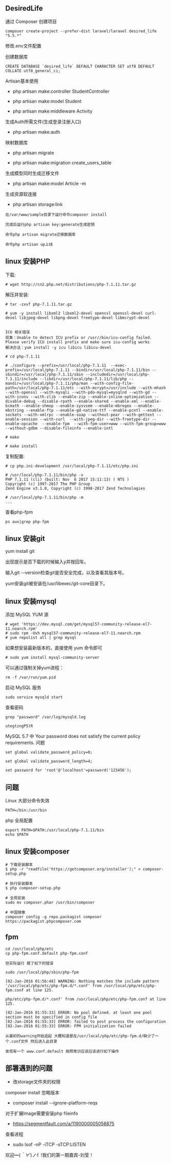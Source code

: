 ## DesiredLife

通过 Composer 创建项目

```
composer create-project --prefer-dist laravel/laravel desired_life "5.5.*"
```

修改.env文件配置


创建数据库

	CREATE DATABASE `desired_life` DEFAULT CHARACTER SET utf8 DEFAULT COLLATE utf8_general_ci;
	
	
Artisan基本使用

* php artisan make:controller StudentController

* php artisan make:model Student

* php artisan make:middleware Activity

生成Auth所需文件(生成登录注册入口)

* php artisan make:auth

映射数据库

* php artisan migrate


* php artisan make:migration create_users_table

生成模型同时生成迁移文件

* php artisan make:model Article -m

生成资源软连接

* php artisan storage:link

```
在/var/www/sample目录下运行命令composer install
	
完成后运行php artisan key:generate生成密钥
	
命令php artisan migrate迁移数据库
	
命令php artisan up上线
```


## linux 安装PHP
下载:

	# wget http://cn2.php.net/distributions/php-7.1.11.tar.gz

解压并安装:

	# tar -zxvf php-7.1.11.tar.gz
	
	# yum -y install libxml2 libxml2-devel openssl openssl-devel curl-devel libjpeg-devel libpng-devel freetype-devel libmcrypt-devel

	
	ICU 相关错误
	现象：Unable to detect ICU prefix or /usr//bin/icu-config failed. Please verify ICU install prefix and make sure icu-config works
	解决办法：yum install -y icu libicu libicu-devel
	
	# cd php-7.1.11
	
	# ./configure --prefix=/usr/local/php-7.1.11  --exec-prefix=/usr/local/php-7.1.11 --bindir=/usr/local/php-7.1.11/bin --sbindir=/usr/local/php-7.1.11/sbin --includedir=/usr/local/php-7.1.11/include --libdir=/usr/local/php-7.1.11/lib/php --mandir=/usr/local/php-7.1.11/php/man --with-config-file-path=/usr/local/php-7.1.11/etc --with-mcrypt=/usr/include --with-mhash --with-openssl --with-mysqli --with-pdo-mysql=mysqlnd --with-gd --with-iconv --with-zlib --enable-zip --enable-inline-optimization --disable-debug --disable-rpath --enable-shared --enable-xml --enable-bcmath --enable-shmop --enable-sysvsem --enable-mbregex --enable-mbstring --enable-ftp --enable-gd-native-ttf --enable-pcntl --enable-sockets --with-xmlrpc --enable-soap --without-pear --with-gettext --enable-session --with-curl  --with-jpeg-dir --with-freetype-dir --enable-opcache  --enable-fpm  --with-fpm-user=www --with-fpm-group=www  --without-gdbm --disable-fileinfo --enable-intl

	# make
 
 	# make install
 
 复制配置:
 
 	# cp php.ini-development /usr/local/php-7.1.11/etc/php.ini
 
 	# /usr/local/php-7.1.11/bin/php -v
	PHP 7.1.11 (cli) (built: Nov  6 2017 15:11:13) ( NTS )
	Copyright (c) 1997-2017 The PHP Group
	Zend Engine v3.1.0, Copyright (c) 1998-2017 Zend Technologies

	# /usr/local/php-7.1.11/bin/php -m
	...


查看php-fpm

	ps aux|grep php-fpm
## linux 安装git

yum install git

出现提示是否下载的时候输入y并按回车。

输入git --version检查git是否安全完成，以及查看其版本号。

yum安装git被安装在/usr/libexec/git-core目录下。


## linux 安装mysql
添加 MySQL YUM 源

	# wget 'https://dev.mysql.com/get/mysql57-community-release-el7-11.noarch.rpm'
	# sudo rpm -Uvh mysql57-community-release-el7-11.noarch.rpm
	# yum repolist all | grep mysql

如果想安装最新版本的，直接使用 yum 命令即可

	# sudo yum install mysql-community-server

可以通过强制关掉yum进程：

	rm -f /var/run/yum.pid
	
启动 MySQL 服务
	
	sudo service mysqld start 
	
查看密码
	
	grep "password" /var/log/mysqld.log 
	
	utegtzngP5)R

 MySQL 5.7 中 Your password does not satisfy the current policy requirements. 问题

	set global validate_password_policy=0;  

	set global validate_password_length=4;  

	set password for 'root'@'localhost'=password('123456');
	
## 问题	
	
Linux 大部分命令失效

	PATH=/bin:/usr/bin
	
php 全局配置
	
	export PATH=$PATH:/usr/local/php-7.1.11/bin
	echo $PATH 
	
## linux 安装composer

	# 下载安装脚本
	$ php -r "readfile('https://getcomposer.org/installer');" > composer-setup.php
	
	# 执行安装脚本
	$ php composer-setup.php
	
	# 全局安装
	sudo mv composer.phar /usr/bin/composer
	
	# 中国镜像
	composer config -g repo.packagist composer https://packagist.phpcomposer.com
	
## fpm

	cd /usr/local/php/etc
	cp php-fpm.conf.default php-fpm.conf
	
	但实际运行 报了如下的错误

	sudo /usr/local/php/sbin/php-fpm
	
	[02-Jan-2016 01:56:48] WARNING: Nothing matches the include pattern '/usr/local/php/etc/php-fpm.d/*.conf' from /usr/local/php/etc/php-fpm.conf at line 125.
	
	php/etc/php-fpm.d/*.conf' from /usr/local/php/etc/php-fpm.conf at line 125.
	
	[02-Jan-2016 01:55:33] ERROR: No pool defined. at least one pool section must be specified in config file
	[02-Jan-2016 01:55:33] ERROR: failed to post process the configuration
	[02-Jan-2016 01:55:33] ERROR: FPM initialization failed
	
	从最初的warning开始追起 大概知道是在/usr/local/php/etc/php-fpm.d/缺少了一个.conf文件 然后进入此目录

	发现有一个 www.conf.default 按照常识应该应该进行如下操作


## 部署遇到的问题

* 改storage文件夹的权限

composer install 忽略版本

* composer install --ignore-platform-reqs

对于扩展Image需要安装php fileinfo

* https://segmentfault.com/a/1190000005058875

查看进程

* sudo lsof -nP -iTCP -sTCP:LISTEN

欢迎━(*｀∀´*)ノ亻!我们的第一期嘉宾-刘莹！